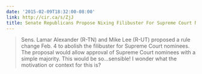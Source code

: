 ```yaml
---
date: '2015-02-09T18:32:00-08:00'
link: http://cir.ca/s/ZjJ
title: Senate Republicans Propose Nixing Filibuster For Supreme Court Nominees
---
```


>Sens. Lamar Alexander (R-TN) and Mike Lee (R-UT) proposed a rule change Feb. 4 to abolish the filibuster for Supreme Court nominees. The proposal would allow approval of Supreme Court nominees with a simple majority. This would be so...sensible! I wonder what the motivation or context for this is?

